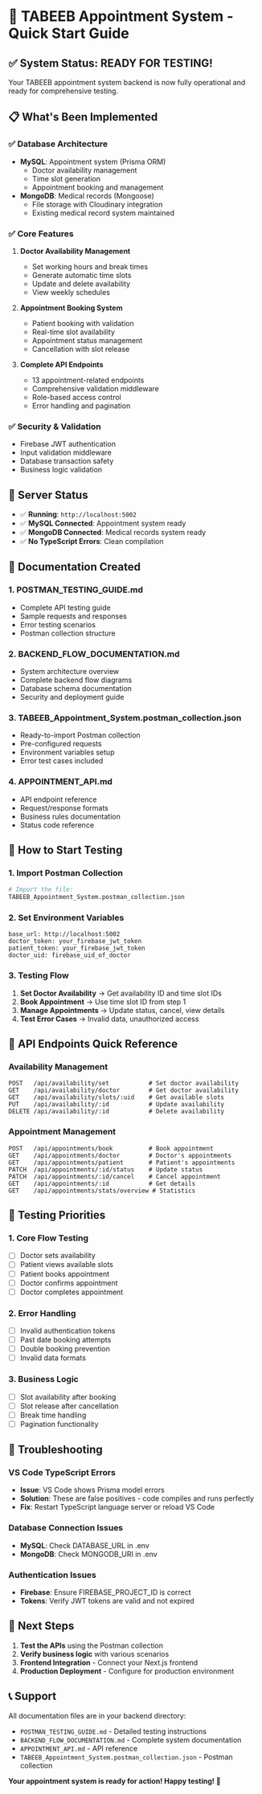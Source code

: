 # 🎯 TABEEB Appointment System - Quick Start Guide

## ✅ System Status: READY FOR TESTING! 

Your TABEEB appointment system backend is now fully operational and ready for comprehensive testing.

## 📋 What's Been Implemented

### ✅ **Database Architecture**
- **MySQL**: Appointment system (Prisma ORM)
  - Doctor availability management
  - Time slot generation
  - Appointment booking and management
- **MongoDB**: Medical records (Mongoose)
  - File storage with Cloudinary integration
  - Existing medical record system maintained

### ✅ **Core Features**
1. **Doctor Availability Management**
   - Set working hours and break times
   - Generate automatic time slots
   - Update and delete availability
   - View weekly schedules

2. **Appointment Booking System**
   - Patient booking with validation
   - Real-time slot availability
   - Appointment status management
   - Cancellation with slot release

3. **Complete API Endpoints**
   - 13 appointment-related endpoints
   - Comprehensive validation middleware
   - Role-based access control
   - Error handling and pagination

### ✅ **Security & Validation**
- Firebase JWT authentication
- Input validation middleware
- Database transaction safety
- Business logic validation

## 🚀 **Server Status**
- ✅ **Running**: `http://localhost:5002`
- ✅ **MySQL Connected**: Appointment system ready
- ✅ **MongoDB Connected**: Medical records system ready
- ✅ **No TypeScript Errors**: Clean compilation

## 📖 **Documentation Created**

### 1. **POSTMAN_TESTING_GUIDE.md**
- Complete API testing guide
- Sample requests and responses
- Error testing scenarios
- Postman collection structure

### 2. **BACKEND_FLOW_DOCUMENTATION.md**
- System architecture overview
- Complete backend flow diagrams
- Database schema documentation
- Security and deployment guide

### 3. **TABEEB_Appointment_System.postman_collection.json**
- Ready-to-import Postman collection
- Pre-configured requests
- Environment variables setup
- Error test cases included

### 4. **APPOINTMENT_API.md**
- API endpoint reference
- Request/response formats
- Business rules documentation
- Status code reference

## 🧪 **How to Start Testing**

### 1. **Import Postman Collection**
```bash
# Import the file:
TABEEB_Appointment_System.postman_collection.json
```

### 2. **Set Environment Variables**
```
base_url: http://localhost:5002
doctor_token: your_firebase_jwt_token
patient_token: your_firebase_jwt_token
doctor_uid: firebase_uid_of_doctor
```

### 3. **Testing Flow**
1. **Set Doctor Availability** → Get availability ID and time slot IDs
2. **Book Appointment** → Use time slot ID from step 1
3. **Manage Appointments** → Update status, cancel, view details
4. **Test Error Cases** → Invalid data, unauthorized access

## 🔧 **API Endpoints Quick Reference**

### Availability Management
```
POST   /api/availability/set           # Set doctor availability
GET    /api/availability/doctor        # Get doctor availability
GET    /api/availability/slots/:uid    # Get available slots
PUT    /api/availability/:id           # Update availability
DELETE /api/availability/:id           # Delete availability
```

### Appointment Management
```
POST   /api/appointments/book          # Book appointment
GET    /api/appointments/doctor        # Doctor's appointments
GET    /api/appointments/patient       # Patient's appointments
PATCH  /api/appointments/:id/status    # Update status
PATCH  /api/appointments/:id/cancel    # Cancel appointment
GET    /api/appointments/:id           # Get details
GET    /api/appointments/stats/overview # Statistics
```

## 🎯 **Testing Priorities**

### 1. **Core Flow Testing**
- [ ] Doctor sets availability
- [ ] Patient views available slots
- [ ] Patient books appointment
- [ ] Doctor confirms appointment
- [ ] Doctor completes appointment

### 2. **Error Handling**
- [ ] Invalid authentication tokens
- [ ] Past date booking attempts
- [ ] Double booking prevention
- [ ] Invalid data formats

### 3. **Business Logic**
- [ ] Slot availability after booking
- [ ] Slot release after cancellation
- [ ] Break time handling
- [ ] Pagination functionality

## 🐛 **Troubleshooting**

### VS Code TypeScript Errors
- **Issue**: VS Code shows Prisma model errors
- **Solution**: These are false positives - code compiles and runs perfectly
- **Fix**: Restart TypeScript language server or reload VS Code

### Database Connection Issues
- **MySQL**: Check DATABASE_URL in .env
- **MongoDB**: Check MONGODB_URI in .env

### Authentication Issues
- **Firebase**: Ensure FIREBASE_PROJECT_ID is correct
- **Tokens**: Verify JWT tokens are valid and not expired

## 🎉 **Next Steps**

1. **Test the APIs** using the Postman collection
2. **Verify business logic** with various scenarios
3. **Frontend Integration** - Connect your Next.js frontend
4. **Production Deployment** - Configure for production environment

## 📞 **Support**

All documentation files are in your backend directory:
- `POSTMAN_TESTING_GUIDE.md` - Detailed testing instructions
- `BACKEND_FLOW_DOCUMENTATION.md` - Complete system documentation
- `APPOINTMENT_API.md` - API reference
- `TABEEB_Appointment_System.postman_collection.json` - Postman collection

**Your appointment system is ready for action! Happy testing! 🚀**
